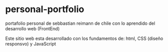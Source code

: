 # personal-portfolio
portafolio personal de sebbastian reimann de chile
con lo aprendido del desarrollo web  (FrontEnd)

Este sitio web esta desarrollado con los fundamentos de:
html, CSS (diseño responsvo) y JavaScript
